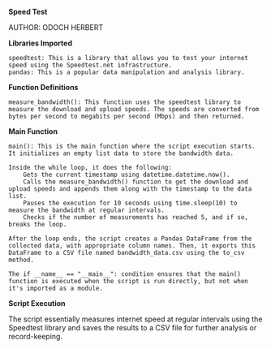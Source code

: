 **Speed Test**

AUTHOR: ODOCH HERBERT

**Libraries Imported**

    speedtest: This is a library that allows you to test your internet speed using the Speedtest.net infrastructure.
    pandas: This is a popular data manipulation and analysis library.

**Function Definitions**

    measure_bandwidth(): This function uses the speedtest library to measure the download and upload speeds. The speeds are converted from bytes per second to megabits per second (Mbps) and then returned.

**Main Function**

    main(): This is the main function where the script execution starts. It initializes an empty list data to store the bandwidth data.

    Inside the while loop, it does the following:
        Gets the current timestamp using datetime.datetime.now().
        Calls the measure_bandwidth() function to get the download and upload speeds and appends them along with the timestamp to the data list.
        Pauses the execution for 10 seconds using time.sleep(10) to measure the bandwidth at regular intervals.
        Checks if the number of measurements has reached 5, and if so, breaks the loop.

    After the loop ends, the script creates a Pandas DataFrame from the collected data, with appropriate column names. Then, it exports this DataFrame to a CSV file named bandwidth_data.csv using the to_csv method.

    The if __name__ == "__main__": condition ensures that the main() function is executed when the script is run directly, but not when it's imported as a module.

**Script Execution**

The script essentially measures internet speed at regular intervals using the Speedtest library and saves the results to a CSV file for further analysis or record-keeping.
